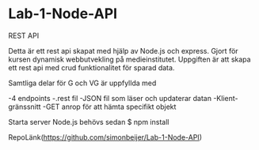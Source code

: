 # Lab-1-Node-API

REST API

Detta är ett rest api skapat med hjälp av Node.js och express.
Gjort för kursen dynamisk webbutvekling på medieinstitutet.
Uppgiften är att skapa ett rest api med crud funktionalitet för sparad data.

Samtliga delar för G och VG är uppfyllda med

-4 endpoints
-.rest fil
-JSON fil som läser och updaterar datan
-Klient-gränssnitt
-GET anrop för att hämta specifikt objekt

Starta server
Node.js behövs 
sedan
$ npm install


RepoLänk(https://github.com/simonbeijer/Lab-1-Node-API)